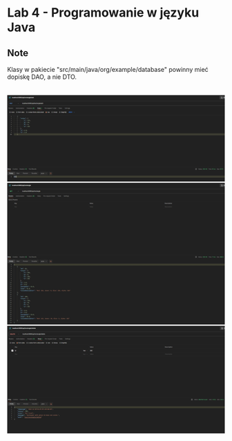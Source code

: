 # Lab 4 - Programowanie w języku Java

## Note
Klasy w pakiecie "src/main/java/org/example/database" powinny mieć dopiskę DAO, a nie DTO.
\
\
\
![ss1](https://github.com/Ether141/java/blob/lab4/images/ScreenShot1.jpg)
![ss1](https://github.com/Ether141/java/blob/lab4/images/ScreenShot2.jpg)
![ss1](https://github.com/Ether141/java/blob/lab4/images/ScreenShot3.jpg)
